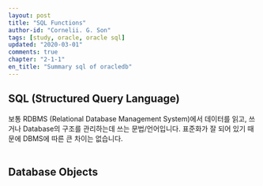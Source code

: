 ```yaml
---
layout: post
title: "SQL Functions"
author-id: "Cornelii. G. Son"
tags: [study, oracle, oracle sql]
updated: "2020-03-01"
comments: true
chapter: "2-1-1"
en_title: "Summary sql of oracledb"
---
```


## SQL (Structured Query Language)
보통 RDBMS (Relational Database Management System)에서 데이터를 읽고, 쓰거나 Database의 구조를 
관리하는데 쓰는 문법/언어입니다. 표준화가 잘 되어 있기 때문에 DBMS에 따른 큰 차이는 없습니다.
<br/>
<br/>

## Database Objects
<br/>
<br/>
<br/>

## 


